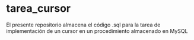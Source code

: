 # tarea_cursor
El presente repositorio almacena el código .sql para la tarea de implementación de un cursor en un procedimiento almacenado en MySQL
